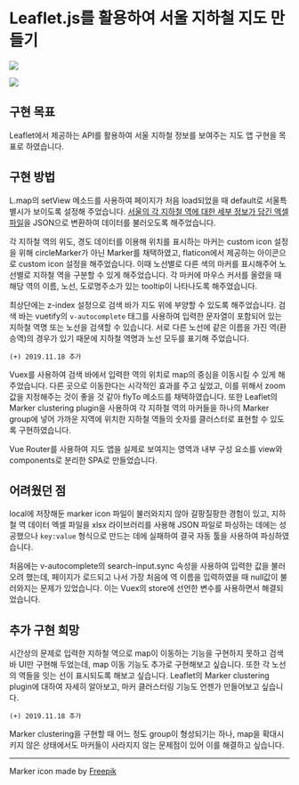 # Leaflet.js를 활용하여 서울 지하철 지도 만들기

![](https://i.imgur.com/jvkZZ8I.png)

![](https://imgur.com/a/gqfQEP5)

## 구현 목표

Leaflet에서 제공하는 API를 활용하여 서울 지하철 정보를 보여주는 지도 앱 구현을 목표로 하였습니다.

## 구현 방법

L.map의 setView 메소드를 사용하여 페이지가 처음 load되었을 때 default로 서울특별시가 보이도록 설정해 주었습니다. [서울의 각 지하철 역에 대한 세부 정보가 담긴 엑셀 파일](https://docs.google.com/spreadsheets/d/1BKHmNppyAgIuGfeFOoYA8807wNXsrIjnr3NcJPjPp4Y/edit?usp=sharing)을 JSON으로 변환하여 데이터를 불러오도록 해주었습니다.

각 지하철 역의 위도, 경도 데이터를 이용해 위치를 표시하는 마커는 custom icon 설정을 위해 circleMarker가 아닌 Marker를 채택하였고, flaticon에서 제공하는 아이콘으로 custom icon 설정을 해주었습니다. 이때 노선별로 다른 색의 마커를 표시해주어 노선별로 지하철 역을 구분할 수 있게 해주었습니다.
각 마커에 마우스 커서를 올렸을 때 해당 역의 이름, 노선, 도로명주소가 있는 tooltip이 나타나도록 해주었습니다.

최상단에는 z-index 설정으로 검색 바가 지도 위에 부양할 수 있도록 해주었습니다. 검색 바는 vuetify의 `v-autocomplete` 태그를 사용하여 입력한 문자열이 포함되어 있는 지하철 역명 또는 노선을 검색할 수 있습니다. 서로 다른 노선에 같은 이름을 가진 역(환승역)의 경우가 있기 때문에 지하철 역명과 노선 모두를 표기해 주었습니다.

`(+) 2019.11.18 추가`

Vuex를 사용하여 검색 바에서 입력한 역의 위치로 map의 중심을 이동시킬 수 있게 해주었습니다. 다른 곳으로 이동한다는 시각적인 효과를 주고 싶었고, 이를 위해서 zoom값을 지정해주는 것이 좋을 것 같아 flyTo 메소드를 채택하였습니다. 또한 Leaflet의 Marker clustering plugin을 사용하여 각 지하철 역의 마커들을 하나의 Marker group에 넣어 가까운 지역에 위치한 지하철 역들의 숫자를 클러스터로 표현할 수 있도록 구현하였습니다.

Vue Router를 사용하여 지도 앱을 실제로 보여지는 영역과 내부 구성 요소를 view와 components로 분리한 SPA로 만들었습니다.

## 어려웠던 점

local에 저장해둔 marker icon 파일이 불러와지지 않아 갈팡질팡한 경험이 있고, 지하철 역 데이터 엑셀 파일을 xlsx 라이브러리를 사용해 JSON 파일로 파싱하는 데에는 성공했으나 `key:value` 형식으로 만드는 데에 실패하여 결국 자동 툴을 사용하여 파싱하였습니다.

처음에는 v-autocomplete의 search-input.sync 속성을 사용하여 입력한 값을 불러오려 했는데, 페이지가 로드되고 나서 가장 처음에 역 이름을 입력하였을 때 null값이 불러와지는 문제가 있었습니다. 이는 Vuex의 store에 선언한 변수를 사용하면서 해결되었습니다.

## 추가 구현 희망

시간상의 문제로 입력한 지하철 역으로 map이 이동하는 기능을 구현하지 못하고 검색 바 UI만 구현해 두었는데, map 이동 기능도 추가로 구현해보고 싶습니다. 또한 각 노선의 역들을 잇는 선이 표시되도록 해보고 싶습니다. Leaflet의 Marker clustering plugin에 대하여 자세히 알아보고, 마커 클러스터링 기능도 언젠가 만들어보고 싶습니다.

`(+) 2019.11.18 추가`

Marker clustering을 구현할 때 어느 정도 group이 형성되기는 하나, map을 확대시키지 않은 상태에서도 마커들이 사라지지 않는 문제점이 있어 이를 해결하고 싶습니다.

---

Marker icon made by [Freepik](https://www.flaticon.com/authors/freepik)
